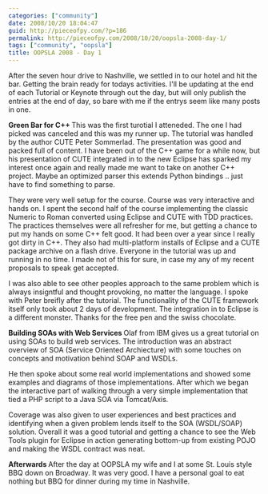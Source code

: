 ```yaml
---
categories: ["community"]
date: 2008/10/20 18:04:47
guid: http://pieceofpy.com/?p=186
permalink: http://pieceofpy.com/2008/10/20/oopsla-2008-day-1/
tags: ["community", "oopsla"]
title: OOPSLA 2008 - Day 1
---
```

After the seven hour drive to Nashville, we settled in to our hotel and hit the bar. Getting the brain ready for todays activities. I'll be updating at the end of each Tutorial or Keynote through out the day, but will only publish the entries at the end of day, so bare with me if the entrys seem like many posts in one.

<strong>Green Bar for C++
</strong>This was the first turotial I atteneded. The one I had picked was canceled and this was my runner up. The tutorial was handled by the author CUTE Peter Sommerlad. The presentation was good and packed full of content. I have been out of the C++ game for a while now, but his presentation of CUTE integrated in to the new Eclipse has sparked my interest once again and really made me want to take on another C++ project. Maybe an optimized parser this extends Python bindings .. just have to find something to parse.

They were very well setup for the course. Course was very interactive and hands on. I spent the second half of the course implementing the classic Numeric to Roman converted using Eclipse and CUTE with TDD practices. The practices themselves were all refresher for me, but getting a chance to put my hands on some C++ felt good. It had been over a year since I really got dirty in C++. They also had multi-platform installs of Eclipse and a CUTE package archive on a flash drive. Everyone in the tutorial was up and running in no time. I made not of this for sure, in case my any of my recent proposals to speak get accepted.

I was also able to see other peoples approach to the same problem which is always insigntful and thought provoking, no matter the language. I spoke with Peter breifly after the tutorial. The functionality of the CUTE framework itself only took about 2 days of development. The integration in to Eclipse is a different monster. Thanks for the free pen and the swiss chocolate.

<strong>Building SOAs with Web Services
</strong>Olaf from IBM gives us a great tutorial on using SOAs to build web services. The introduction was an abstract overview of SOA (Service Oriented Archiecture) with some touches on concepts and motivation behind SOAP and WSDLs.

He then spoke about some real world implementations and showed some examples and diagrams of those implementations. After which we began the interactive part of walking through a very simple implementation that tied a PHP script to a Java SOA via Tomcat/Axis.

Coverage was also given to user experiences and best practices and identifying when a given problem lends itself to the SOA (WSDL/SOAP) solution. Overall it was a good tutorial and getting a chance to see the Web Tools plugin for Eclipse in action generating bottom-up from existing POJO and making the WSDL contract was neat.

<strong>Afterwards
</strong>After the day at OOPSLA my wife and I at some St. Louis style BBQ down on Broadway. It was very good. I have a personal goal to eat nothing but BBQ for dinner during my time in Nashville.

